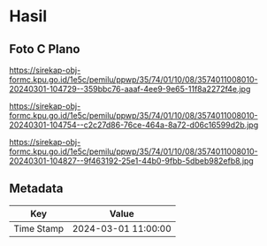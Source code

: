 # Hasil

## Foto C Plano

https://sirekap-obj-formc.kpu.go.id/1e5c/pemilu/ppwp/35/74/01/10/08/3574011008010-20240301-104729--359bbc76-aaaf-4ee9-9e65-11f8a2272f4e.jpg

https://sirekap-obj-formc.kpu.go.id/1e5c/pemilu/ppwp/35/74/01/10/08/3574011008010-20240301-104754--c2c27d86-76ce-464a-8a72-d06c16599d2b.jpg

https://sirekap-obj-formc.kpu.go.id/1e5c/pemilu/ppwp/35/74/01/10/08/3574011008010-20240301-104827--9f463192-25e1-44b0-9fbb-5dbeb982efb8.jpg


## Metadata

| Key        | Value               |
| ---------- | ------------------- |
| Time Stamp | 2024-03-01 11:00:00 |



